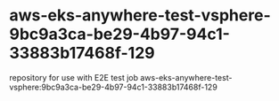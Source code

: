 # aws-eks-anywhere-test-vsphere-9bc9a3ca-be29-4b97-94c1-33883b17468f-129
repository for use with E2E test job aws-eks-anywhere-test-vsphere:9bc9a3ca-be29-4b97-94c1-33883b17468f-129
